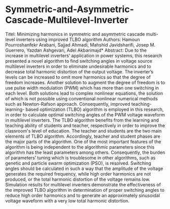 # Symmetric-and-Asymmetric-Cascade-Multilevel-Inverter
Titel: Minimizing harmonics in symmetric and asymmetric cascade multi-level inverters using improved TLBO algorithm
Authors: Hamoun Pourroshanfekr Arabani, Sajjad Ahmadi, Mahshid Javidsharifi, Josep M. Guerrero, Yazdan Ashgevari, Adel Akbarimajd*
Abstract: Due to the increase in multilevel inverters’ application in power systems, this research presented a novel algorithm to find switching angles in voltage source multilevel inverters in order to eliminate undesirable harmonics and to decrease total harmonic distortion of the output voltage. The inverter’s levels can be increased to omit more harmonics so that the degree of freedom increases. Another solution to augment the degree of freedom is to use pulse width modulation (PWM) which has more than one switching in each level. Both solutions lead to complex nonlinear equations, the solution of which is not possible using conventional nonlinear numerical methods such as Newton-Rafson approach. Consequently, improved teaching-learning- based optimization (TLBO) algorithm is employed in this research, in order to calculate optimal switching angles of the PWM voltage waveform in multilevel inverters. The TLBO algorithm benefits from the learning and teaching ability of students and teacher, respectively in order to improve the classroom's level of education. The teacher and students are the two main elements of TLBO algorithm. Accordingly, teacher and student phases are the major parts of the algorithm. One of the most important features of the algorithm is being independent to the algorithmic parameters since this algorithm has the least parameters among others. Consequently, the burden of parameters’ tuning which is troublesome in other algorithms, such as genetic and particle swarm optimization (PSO), is resolved. Switching angles should be calculated in such a way that the amplitude of the voltage generates the required frequency, while high order harmonics are not produced, or the total harmonic distortion of the voltage remains low. Simulation results for multilevel inverters demonstrate the effectiveness of the improved TLBO algorithm in determination of proper switching angles to reduce high order harmonics and to generate an approximately sinusoidal voltage waveform with a very low total harmonic distortion.
